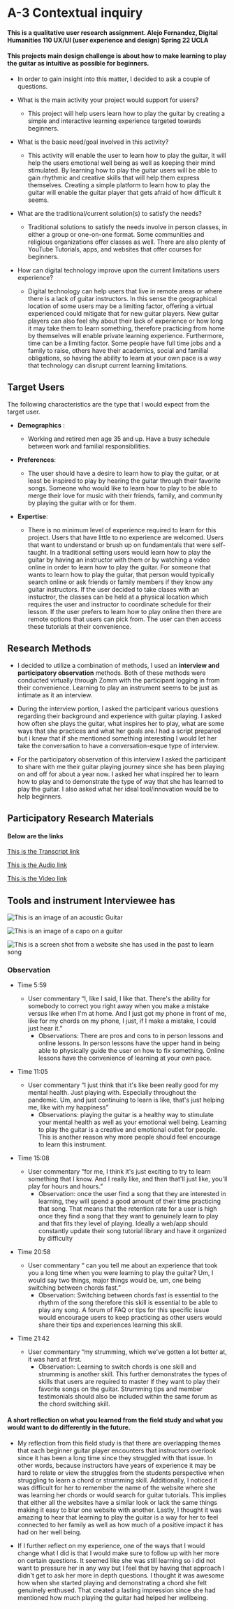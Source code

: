 # A-3 Contextual inquiry
#### This is a qualitative user research assignment. Alejo Fernandez, Digital Humanities 110 UX/UI (user experience and design) Spring 22 UCLA
#### This projects main design challenge is about how to make learning to play the guitar as intuitive as possible for beginners.

- In order to gain insight into this matter, I decided to ask a couple of questions.

- What is the main activity your project would support for users?
    - This project will help users learn how to play the guitar by creating a simple and interactive learning experience targeted towards beginners.

- What is the basic need/goal involved in this activity?
     - This activity will enable the user to learn how to play the guitar, it will help the users emotional well being as well as keeping their mind stimulated. By learning how to play the guitar users will be able to gain rhythmic and creative skills that will help them express themselves. Creating a simple platform to learn how to play the guitar will enable the guitar player that gets afraid of how difficult it seems.

- What are the traditional/current solution(s) to satisfy the needs?

    - Traditional solutions to satisfy the needs involve in person classes, in either a group or one-on-one format. Some communities and religious organizations offer classes as well. There are also plenty of YouTube Tutorials, apps, and websites that offer courses for beginners.

- How can digital technology improve upon the current limitations users experience?
    - Digital technology can help users that live in remote areas or where there is a lack of guitar instructors. In this sense the geographical location of some users may be a limiting factor, offering a virtual experienced could mitigate that for new guitar players. New guitar players can also feel shy about their lack of experience or how long it may take them to learn something, therefore practicing from home by themselves will enable private learning experience. Furthermore, time can be a limiting factor. Some people have full time jobs and a family to raise, others have their academics, social and familial obligations, so having the ability to learn at your own pace is a way that technology can disrupt current learning limitations.

## Target Users

The following characteristics are the type that I would expect from the target user.


- __Demographics__ : 
    - Working and retired men age 35 and up. Have a busy schedule between work and familial responsibilities.


- __Preferences__: 
    - The user should have a desire to learn how to play the guitar, or at least be inspired to play by hearing the guitar through their favorite songs. Someone who would like to learn how to play to be able to merge their love for music with their friends, family, and community by playing the guitar with or for them.


- __Expertise__: 
    - There is no minimum level of experience required to learn for this project. Users that have little to no experience are welcomed. Users that want to understand or brush up on fundamentals that were self-taught.
In a traditional setting users would learn how to play the guitar by having an instructor with them or by watching a video online in order to learn how to play the guitar.
For someone that wants to learn how to play the guitar, that person would typically search online or ask friends or family members if they know any guitar instructors. If the user decided to take clases with an instuctror, the classes can be held at a physical location which requires the user and instructor to coordinate schedule for their lesson. If the user prefers to learn how to play online then there are remote options that users can pick from. The user can then access these tutorials at their convenience.

## Research Methods

- I decided to utilize a combination of methods, I used an __interview and participatory observation__ methods. Both of these methods were conducted virtually through Zomm with the participant logging in from their convenience. Learning to play an instrument seems to be just as intimate as it an interview.

- During the interview portion, I asked the participant various questions regarding their background and experience with guitar playing. I asked how often she plays the guitar, what inspires her to play, what are some ways that she practices and what her goals are.I had a script prepared but i knew that if she mentioned something interesting I would let her take the conversation to have a conversation-esque type of interview.

- For the participatory observation of this interview I asked the participant to share with me their guitar playing journey since she has been playing on and off for about a year now. I asked her what inspired her to learn how to play and to demonstrate the type of way that she has learned to play the guitar. I also asked what her ideal tool/innovation would be to help beginners.

## Participatory Research Materials 

#### Below are the links 

[This is the Transcript link](https://docs.google.com/document/d/1HvmEPf2IZCCmIgjWasQI53tXDHkuhD_0KbBOiiGLg0g/edit?usp=sharing)

[This is the Audio link](https://drive.google.com/file/d/1S_bKuyrcFDePfQ5ht2UmwSJi_PclKThB/view?usp=sharing)

[This is the Video link](https://drive.google.com/file/d/1qvXN5pZDHEQCjlBbgmyxRpdUh4ikxkXO/view?usp=sharing)


## Tools and instrument Interviewee has

![This is an image of an acoustic Guitar](acoustic-guitar.jpg)

![This is an image of a capo on a guitar](Capo-on-Guitar.jpg)

![This is a screen shot from a website she has used in the past to learn song](Chord-example.jpg)

### Observation 

- Time 5:59
    - User commentary “I, like I said, I like that. There's the ability for somebody to correct you right away when you make a mistake versus like when I'm at home. And I just got my phone in front of me, like for my chords on my phone, I just, if I make a mistake, I could just hear it.”
        -  Observations: There are pros and cons to in person lessons and online lessons. In person lessons have the upper hand in being able to physically guide the user on how to fix something. Online lessons have the convenience of learning at your own pace.


- Time 11:05
    -  User commentary “I just think that it's like been really good for my mental health. Just playing with. Especially throughout the pandemic. Um, and just continuing to learn is like, that's just helping me, like with my happiness” 
        -  Observations: playing the guitar is a healthy way to stimulate your mental health as well as your emotional well being. Learning to play the guitar is a creative and emotional outlet for people. This is another reason why more people should feel encourage to learn this instrument.


- Time 15:08 
    - User commentary “for me, I think it's just exciting to try to learn something that I know. And I really like, and then that'll just like, you'll play for hours and hours.” 
        - Observation: once the user find a song that they are interested in learning, they will spend a good amount of their time practicing that song. That means that the retention rate for a user is high once they find a song that they want to genuinely learn to play and that fits they level of playing. Ideally a web/app should constantly update their song tutorial library and have it organized by difficulty 


- Time 20:58
   - User commentary “ can you tell me about an experience that took you a long time when you were learning to play the guitar? Um, I would say two things, major things would be, um, one being switching between chords fast.”
        - Observation: Switching between chords fast is essential to the rhythm of the song therefore this skill is essential to be able to play any song. A forum of FAQ or tips for this specific issue would encourage users to keep practicing as other users would share their tips and experiences learning this skill.


- Time 21:42
    - User commentary “my strumming, which we've gotten a lot better at, it was hard at first.
        - Observation: Learning to switch chords is one skill and strumming is another skill. This further demonstrates the types of skills that users are required to master if they want to play their favorite songs on the guitar. Strumming tips and member testimonials should also be included within the same forum as the chord switching skill.

#### A short reflection on what you learned from the field study and what you would want to do differently in the future.

-   My reflection from this field study is that there are overlapping themes that each beginner guitar player encounters that instructors overlook since it has been a long time since they struggled with that issue. In other words, because instructors have years of experience it may be hard to relate or view the struggles from the students perspective when struggling to learn a chord or strumming skill. Additionally, I noticed it was difficult for her to remember the name of the website where she was learning her chords or would search for guitar tutorials. This implies that either all the websites have a similar look or  lack the same things making it easy to blur one website with another. Lastly, I thought it was amazing to hear that learning to play the guitar is a way for her to feel connected to her family as well as how much of a positive impact it has had on her well being.

- If I further reflect on my experience, one of the ways that I would change what I did is that I would make sure to follow up with her more on certain questions. It seemed like she was still learning so i did not want to pressure her in any way but I feel that by having that approach I didn't get to ask her more in depth questions. I thought it was awesome how when she started playing and demonstrating a chord she felt genuinely enthused. That created a lasting impression since she had mentioned how much playing the guitar had helped her wellbeing.

